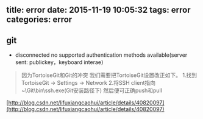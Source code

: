 title: error
date: 2015-11-19 10:05:32
tags: error
categories: error
---

## git

- disconnected no supported authentication methods available(server sent: publickey，keyboard interae）

>因为TortoiseGit和Git的冲突 我们需要把TortoiseGit设置改正如下。
1.找到TortoiseGit -> Settings -> Network
2.将SSH client指向~\Git\bin\ssh.exe(Git安装路径下)
然后便可正确push和pull

[http://blog.csdn.net/lifuxiangcaohui/article/details/40820097](http://blog.csdn.net/lifuxiangcaohui/article/details/40820097)
